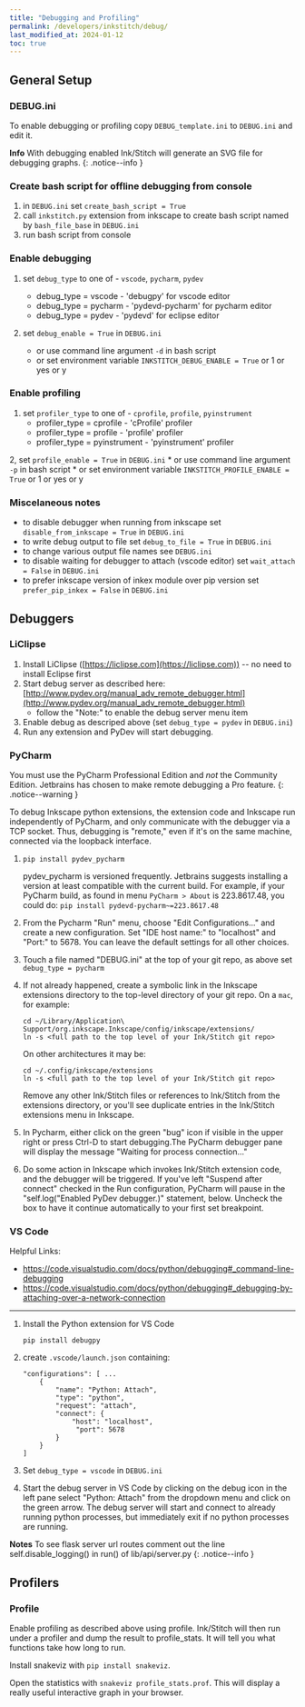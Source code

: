 ```yaml
---
title: "Debugging and Profiling"
permalink: /developers/inkstitch/debug/
last_modified_at: 2024-01-12
toc: true
---
```

## General Setup

### DEBUG.ini

To enable debugging or profiling copy `DEBUG_template.ini` to `DEBUG.ini` and edit it.

**Info** With debugging enabled Ink/Stitch will generate an SVG file for debugging graphs.
{: .notice--info }

### Create bash script for offline debugging from console

1. in `DEBUG.ini` set `create_bash_script = True`
2. call `inkstitch.py` extension from inkscape to create bash script named by `bash_file_base` in `DEBUG.ini`
3. run bash script from console

### Enable debugging

1. set `debug_type` to one of - `vscode`, `pycharm`, `pydev`
    * debug_type = vscode - 'debugpy' for vscode editor
    * debug_type = pycharm - 'pydevd-pycharm' for pycharm editor
    * debug_type = pydev - 'pydevd' for eclipse editor

2. set `debug_enable = True` in `DEBUG.ini`
    * or use command line argument `-d` in bash script
    * or set environment variable `INKSTITCH_DEBUG_ENABLE = True` or 1 or yes or y

### Enable profiling

1. set `profiler_type` to one of - `cprofile`, `profile`, `pyinstrument`
    * profiler_type = cprofile - 'cProfile' profiler
    * profiler_type = profile - 'profile' profiler
    * profiler_type = pyinstrument - 'pyinstrument' profiler

2, set `profile_enable = True` in `DEBUG.ini`
    * or use command line argument `-p` in bash script
    * or set environment variable `INKSTITCH_PROFILE_ENABLE = True` or 1 or yes or y

### Miscelaneous notes

* to disable debugger when running from inkscape set `disable_from_inkscape = True` in `DEBUG.ini`
* to write debug output to file set `debug_to_file = True` in `DEBUG.ini`
* to change various output file names see `DEBUG.ini`
* to disable waiting for debugger to attach (vscode editor) set `wait_attach = False` in `DEBUG.ini`
* to prefer inkscape version of inkex module over pip version set `prefer_pip_inkex = False` in `DEBUG.ini`

## Debuggers

### LiClipse

1. Install LiClipse ([https://liclipse.com](https://liclipse.com)) -- no need to install Eclipse first
2. Start debug server as described here: [http://www.pydev.org/manual_adv_remote_debugger.html](http://www.pydev.org/manual_adv_remote_debugger.html)
    * follow the "Note:" to enable the debug server menu item
3. Enable debug as descriped above (set `debug_type = pydev` in `DEBUG.ini`)
4. Run any extension and PyDev will start debugging.

### PyCharm

You must use the PyCharm Professional Edition and _not_ the Community Edition. Jetbrains has chosen to make remote debugging a Pro feature.
{: .notice--warning }

To debug Inkscape python extensions, the extension code and Inkscape run independently of PyCharm, and only communicate with the debugger via a TCP socket. Thus, debugging is "remote," even if it's on the same machine, connected via the loopback interface.

1. ```
   pip install pydev_pycharm
   ```

   pydev_pycharm is versioned frequently. Jetbrains suggests installing
   a version at least compatible with the current build. For example, if your
   PyCharm build, as found in menu `PyCharm > About` is 223.8617.48, you could do:
   `pip install pydevd-pycharm~=223.8617.48`
2. From the Pycharm "Run" menu, choose "Edit Configurations..." and create a new
   configuration. Set "IDE host name:" to  "localhost" and "Port:" to 5678.
   You can leave the default settings for all other choices.
3. Touch a file named "DEBUG.ini" at the top of your git repo, as above
   set `debug_type = pycharm`
4. If not already happened, create a symbolic link in the Inkscape extensions directory to the
   top-level directory of your git repo. On a `mac`, for example:

   ```
   cd ~/Library/Application\ Support/org.inkscape.Inkscape/config/inkscape/extensions/
   ln -s <full path to the top level of your Ink/Stitch git repo>
   ```

   On other architectures it may be:

   ```
   cd ~/.config/inkscape/extensions
   ln -s <full path to the top level of your Ink/Stitch git repo>
   ```

   Remove any other Ink/Stitch files or references to Ink/Stitch from the
   extensions directory, or you'll see duplicate entries in the Ink/Stitch
   extensions menu in Inkscape.
5. In Pycharm, either click on the green "bug" icon if visible in the upper
   right or press Ctrl-D to start debugging.The PyCharm debugger pane will
   display the message "Waiting for process connection..."
6. Do some action in Inkscape which invokes Ink/Stitch extension code, and the
   debugger will be triggered. If you've left "Suspend after connect" checked
   in the Run configuration, PyCharm will pause in the "self.log("Enabled
   PyDev debugger.)" statement, below. Uncheck the box to have it continue
   automatically to your first set breakpoint.

### VS Code

Helpful Links:
* <https://code.visualstudio.com/docs/python/debugging#_command-line-debugging>
* <https://code.visualstudio.com/docs/python/debugging#_debugging-by-attaching-over-a-network-connection>

---

1. Install the Python extension for VS Code

   ```
   pip install debugpy
   ```

2. create `.vscode/launch.json` containing:

   ```
   "configurations": [ ...
       {
           "name": "Python: Attach",
           "type": "python",
           "request": "attach",
           "connect": {
               "host": "localhost",
                "port": 5678
           }
       }
   ]
   ```

3. Set `debug_type = vscode` in `DEBUG.ini`
4. Start the debug server in VS Code by clicking on the debug icon in the left pane
   select "Python: Attach" from the dropdown menu and click on the green arrow.
   The debug server will start and connect to already running python processes,
   but immediately exit if no python processes are running.

**Notes** To see flask server url routes comment out the line self.disable_logging() in run() of lib/api/server.py
{: .notice--info }

## Profilers

### Profile

Enable profiling as described above using profile.
Ink/Stitch will then run under a profiler and dump the result to profile_stats.
It will tell you what functions take how long to run.

Install snakeviz with `pip install snakeviz`.

Open the statistics with `snakeviz profile_stats.prof`.
This will display a really useful interactive graph in your browser.
